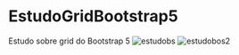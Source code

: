 # EstudoGridBootstrap5
Estudo sobre grid do Bootstrap 5
![estudobs](https://user-images.githubusercontent.com/5197047/136402388-55a97bee-3702-4ab4-9f77-408c62cf050f.png)
![estudobos2](https://user-images.githubusercontent.com/5197047/136402396-d83002eb-996c-4003-9bd7-66dfc54db913.png)
